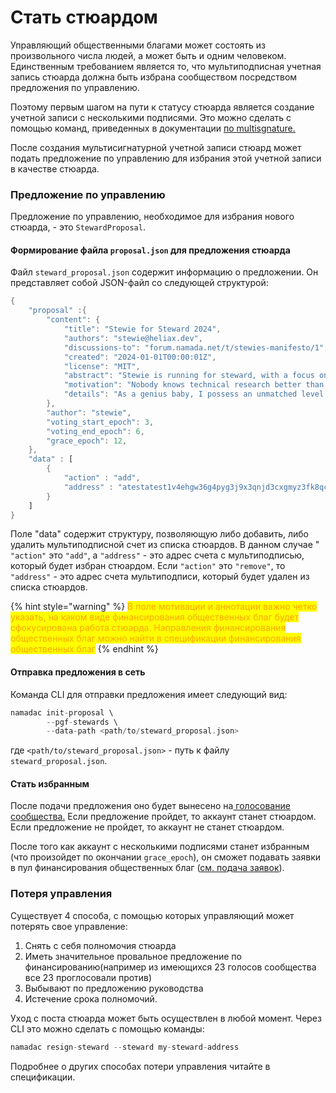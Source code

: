# Стать стюардом

Управляющий общественными благами может состоять из произвольного числа людей, а может быть и одним человеком. Единственным требованием является то, что мультиподписная учетная запись стюарда должна быть избрана сообществом посредством предложения по управлению.

Поэтому первым шагом на пути к статусу стюарда является создание учетной записи с несколькими подписями. Это можно сделать с помощью команд, приведенных в документации [по multisgnature.](../prozrachnye-scheta/scheta-s-neskolkimi-podpisyami-na-namada.md)

После создания мультисигнатурной учетной записи стюард может подать предложение по управлению для избрания этой учетной записи в качестве стюарда.

### Предложение по управлению

Предложение по управлению, необходимое для избрания нового стюарда, - это `StewardProposal`.

#### Формирование файла `proposal.json` для предложения стюарда

Файл `steward_proposal.json` содержит информацию о предложении. Он представляет собой JSON-файл со следующей структурой:

```rust
{
    "proposal" :{
        "content": {
            "title": "Stewie for Steward 2024",
            "authors": "stewie@heliax.dev",
            "discussions-to": "forum.namada.net/t/stewies-manifesto/1",
            "created": "2024-01-01T00:00:01Z",
            "license": "MIT",
            "abstract": "Stewie is running for steward, with a focus on technical research. The technical research I will be focused on will definitely not be for weapons of mass destruction. There is some possibility however that I may be focusing somewhat on open source software for weapons of mass destruction.",
            "motivation": "Nobody knows technical research better than me. Trust me. I know it. I have the best technical research. I will be the best steward. Last night, Namada called me and said, Stewie, thank you. I will make public goods funding great again",
            "details": "As a genius baby, I possess an unmatched level of intelligence and a visionary mindset. I will utilize these qualities to solve the most complex problems, and direct public goods funding towards weapons of mass destruction ... i mean open source software for weapons of mass destruction",
        },
        "author": "stewie",
        "voting_start_epoch": 3,
        "voting_end_epoch": 6,
        "grace_epoch": 12,
    },
    "data" : [
        {
            "action" : "add",
            "address" : "atestatest1v4ehgw36g4pyg3j9x3qnjd3cxgmyz3fk8qcrys3hxdp5xwfnx3zyxsj9xgunxsfjg5u5xvzyzrrqtn"
        }
    ]     
}
```

Поле "data" содержит структуру, позволяющую либо добавить, либо удалить мультиподписной счет из списка стюардов. В данном случае " `"action"` это `"add"`, а `"address"` - это адрес счета с мультиподписью, который будет избран стюардом. Если `"action"` это `"remove"`, то `"address"` - это адрес счета мультиподписи, который будет удален из списка стюардов.

{% hint style="warning" %}
<mark style="color:orange;">В поле мотивации и аннотации важно четко указать, на каком виде финансирования общественных благ будет сфокусирована работа стюарда. Направления финансирования общественных благ можно найти в спецификации финансирования общественных благ</mark>
{% endhint %}

#### Отправка предложения в сеть

Команда CLI для отправки предложения имеет следующий вид:

```rust
namadac init-proposal \
        --pgf-stewards \
        --data-path <path/to/steward_proposal.json>
```

где `<path/to/steward_proposal.json>` - путь к файлу `steward_proposal.json`.

#### Стать избранным

После подачи предложения оно будет вынесено на[ голосование сообщества.](golosovanie-za-styuardov-i-predlozheniya-pgf.md) Если предложение пройдет, то аккаунт станет стюардом. Если предложение не пройдет, то аккаунт не станет стюардом.

После того как аккаунт с несколькими подписями станет избранным (что произойдет по окончании `grace_epoch`), он сможет подавать заявки в пул финансирования общественных благ ([см. подача заявок](predlozhenie-o-finansirovanii.md)).

### Потеря управления

Существует 4 способа, с помощью которых управляющий может потерять свое управление:

1. Снять с себя полномочия стюарда
2. Иметь значительное провальное предложение по финансированию(например из имеющихся 23 голосов сообщества все 23 проглосовали против)
3. Выбывают по предложению руководства
4. Истечение срока полномочий.

Уход с поста стюарда может быть осуществлен в любой момент. Через CLI это можно сделать с помощью команды:

```rust
namadac resign-steward --steward my-steward-address
```

Подробнее о других способах потери управления читайте в спецификации.
